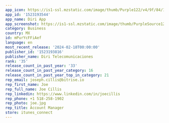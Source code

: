 ```yaml
---
app_icon: https://is1-ssl.mzstatic.com/image/thumb/Purple122/v4/9f/84/1a/9f841a9b-2222-9a12-def5-db92257945a8/AppIconDiri-0-0-1x_U007emarketing-0-0-0-5-0-0-sRGB-85-220.png/1024x1024bb.png
app_id: '1523193544'
app_name: Diri App
app_screenshot: https://is1-ssl.mzstatic.com/image/thumb/PurpleSource126/v4/2f/35/a5/2f35a5c6-388c-5997-1a79-9390965d20df/b247a4ef-e66d-4e0c-b5e1-c6d03e25723b_Diri_PantallasTiendasDigitales_01.jpg/1242x2688bb.png
category: Business
country: MX
id: mPurYcFFiAef
language: en
most_recent_release: '2024-02-18T00:00:00'
publisher_id: '1523193816'
publisher_name: Diri Telecomunicaciones
rank: '35'
release_count_in_past_year: '33'
release_count_in_past_year_category: 16
release_count_in_past_year_top_in_category: 21
rep_email: joseph.cillis@bitrise.io
rep_first_name: Joe
rep_full_name: Joe Cillis
rep_linkedin: https://www.linkedin.com/in/joecillis
rep_phone: +1 518-258-1902
rep_photo: joe.jpg
rep_title: Account Manager
store: itunes_connect
---
```

